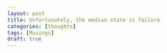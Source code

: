 ```yaml
---
layout: post
title: Unfortunately, the median state is failure
categories: [thoughts]
tags: [Musings]
draft: true
---
```


